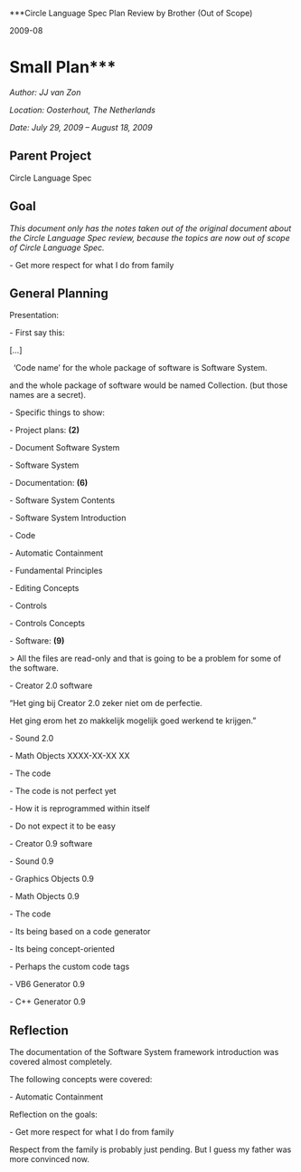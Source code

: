 ﻿
***Circle Language Spec Plan
Review by Brother
(Out of Scope)

2009-08

Small Plan***
============================


*Author: JJ van Zon*

*Location: Oosterhout, The Netherlands*

*Date: July 29, 2009 – August 18, 2009*
## **Parent Project**
Circle Language Spec
## **Goal**
*This document only has the notes taken out of the original document about the Circle Language Spec review, because the topics are now out of scope of Circle Language Spec.* 

\- Get more respect for what I do from family
## **General Planning**

Presentation:

\- First say this:

[…]

` `‘Code name’ for the whole package of software is Software System.

and the whole package of software would be named Collection. (but those names are a secret).

\- Specific things to show:

\- Project plans: **(2)**

\- Document Software System

\- Software System

\- Documentation: **(6)**

\- Software System Contents

\- Software System Introduction

\- Code

\- Automatic Containment

\- Fundamental Principles

\- Editing Concepts

\- Controls

\- Controls Concepts

\- Software: **(9)**

\> All the files are read-only and that is going to be a problem for some of the software.

\- Creator 2.0 software

“Het ging bij Creator 2.0 zeker niet om de perfectie.

Het ging erom het zo makkelijk mogelijk goed werkend te krijgen.”

\- Sound 2.0

\- Math Objects XXXX-XX-XX XX

\- The code

\- The code is not perfect yet

\- How it is reprogrammed within itself

\- Do not expect it to be easy

\- Creator 0.9 software

\- Sound 0.9

\- Graphics Objects 0.9

\- Math Objects 0.9

\- The code

\- Its being based on a code generator

\- Its being concept-oriented

\- Perhaps the custom code tags

\- VB6 Generator 0.9

\- C++ Generator 0.9

## **Reflection**
The documentation of the Software System framework introduction was covered almost completely.

The following concepts were covered:

\- Automatic Containment

Reflection on the goals:

\- Get more respect for what I do from family

Respect from the family is probably just pending. But I guess my father was more convinced now.



